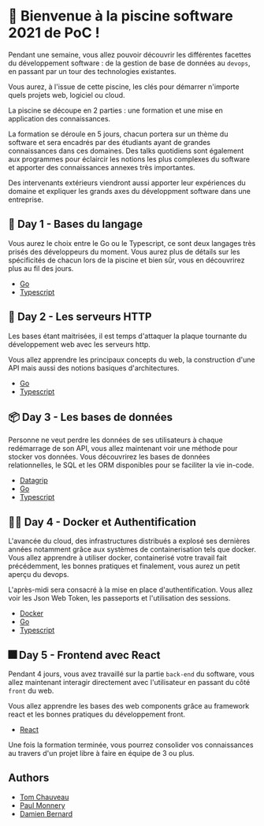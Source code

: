 # :wave: Bienvenue à la piscine software 2021 de PoC !

Pendant une semaine, vous allez pouvoir découvrir les différentes facettes du développement software : de la gestion de base de données au `devops`, en passant par un tour des technologies existantes.

Vous aurez, à l'issue de cette piscine, les clés pour démarrer n'importe quels projets web, logiciel ou cloud.

La piscine se découpe en 2 parties : une formation et une mise en application des connaissances.

La formation se déroule en 5 jours, chacun portera sur un thème du software et sera encadrés par des étudiants ayant de grandes connaissances dans ces domaines. Des talks quotidiens sont également aux programmes pour éclaircir les notions les plus complexes du software et apporter des connaissances annexes très importantes. 

Des intervenants extérieurs viendront aussi apporter leur expériences du domaine et expliquer les grands axes du développment software dans une entreprise.

## :closed_book: Day 1 - Bases du langage

Vous aurez le choix entre le Go ou le Typescript, ce sont deux langages très prisés des développeurs du moment. Vous aurez plus de détails sur les spécificités de chacun lors de la piscine et bien sûr, vous en découvrirez plus au fil des jours.

 - [Go](https://github.com/PoCInnovation/Pool2021/blob/master/Software/day01/Go.md)
 - [Typescript](https://github.com/PoCInnovation/Pool2021/blob/master/Software/day01/Typescript.md)

## :radio_button: Day 2 - Les serveurs HTTP

Les bases étant maitrisées, il est temps d'attaquer la plaque tournante du développement web avec les serveurs http.

Vous allez apprendre les principaux concepts du web, la construction d'une API mais aussi des notions basiques d'architectures.

 - [Go](https://github.com/PoCInnovation/Pool2021/blob/master/Software/day02/Go.md)
 - [Typescript](https://github.com/PoCInnovation/Pool2021/blob/master/Software/day02/Typescript.md)

## :package: Day 3 - Les bases de données

Personne ne veut perdre les données de ses utilisateurs à chaque redémarrage de son API, vous allez maintenant voir une méthode pour stocker vos données. Vous découvrirez les bases de données relationnelles, le SQL et les ORM disponibles pour se faciliter la vie in-code.

 - [Datagrip](https://github.com/PoCInnovation/Pool2021/blob/master/Software/day03/Partie1.md)
 - [Go]()
 - [Typescript](https://github.com/PoCInnovation/Pool2021/blob/master/Software/day03/Partie2-Typescript.md)

## :policeman: Day 4 - Docker et Authentification

L'avancée du cloud, des infrastructures distribués a explosé ses dernières années notamment grâce aux systèmes de containerisation tels que docker. Vous allez apprendre à utiliser docker, containerisé votre travail fait précédemment, les bonnes pratiques et finalement, vous aurez un petit aperçu du devops.

L'après-midi sera consacré à la mise en place d'authentification. Vous allez voir les Json Web Token, les passeports et l'utilisation des sessions.

 - [Docker](https://github.com/PoCInnovation/Pool2021/blob/master/Software/day04/Partie1.md)
 - [Go]()
 - [Typescript]()

## :fireworks: Day 5 - Frontend avec React

Pendant 4 jours, vous avez travaillé sur la partie `back-end` du software, vous allez maintenant interagir directement avec l'utilisateur en passant du côté `front` du web.

Vous allez apprendre les bases des web components grâce au framework react et les bonnes pratiques du développement front.

- [React]()

Une fois la formation terminée, vous pourrez consolider vos connaissances au travers d'un projet libre à faire en équipe de 3 ou plus.

## Authors
 - [Tom Chauveau](https://github.com/TomChv)
 - [Paul Monnery](https://github.com/PaulMonnery)
 - [Damien Bernard](https://github.com/Encorpluptit)
